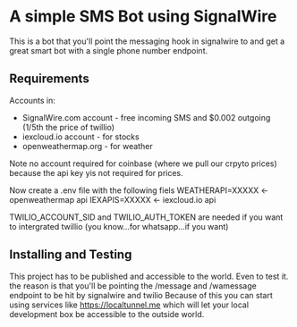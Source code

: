 # A simple SMS Bot using  SignalWire

This is a bot that you'll point the messaging hook in signalwire to and get a great smart bot with a single phone number endpoint.

## Requirements

Accounts in: 
- SignalWire.com account - free incoming SMS and $0.002 outgoing (1/5th the price of twillio)
- iexcloud.io account - for stocks
- openweathermap.org - for weather

Note no account required for coinbase (where we pull our crpyto prices) because the api key yis not required for prices.

Now create a .env file with the following fiels
WEATHERAPI=XXXXX <- openweathermap api
IEXAPIS=XXXXX <- iexcloud.io api

TWILIO_ACCOUNT_SID and TWILIO_AUTH_TOKEN are needed if you want to intergrated twillio (you know...for whatsapp...if you want)

## Installing and Testing
This project has to be published and accessible to the world. Even to test it. 
the reason is that you'll be pointing the /message and /wamessage endpoint to be hit by signalwire and twilio 
Because of this you can start using services like https://localtunnel.me which will let your local development box be accessible to the outside world.
